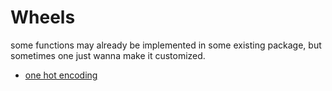 # Wheels
some functions may already be implemented in some existing package, but sometimes one just wanna make it customized.

- [one hot encoding](https://github.com/haveGrasses/Wheels/blob/master/oneHotEncode.py)
